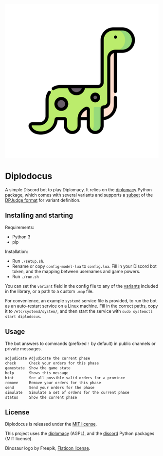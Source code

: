 ![Dino](dinosaur.png)

# Diplodocus

A simple Discord bot to play Diplomacy. It relies on the [diplomacy](https://github.com/diplomacy/diplomacy) Python package, which comes with several variants and supports a [subset](https://github.com/diplomacy/diplomacy/blob/master/diplomacy/README_MAPS.txt) of the [DPJudge format](http://uk.diplom.org/?page=Map) for variant definition.

## Installing and starting

Requirements:

- Python 3
- pip

Installation:

- Run `./setup.sh`.
- Rename or copy `config-model-lua` to `config.lua`. Fill in your Discord bot token, and the mapping between usernames and game powers.
- Run `./run.sh`

You can set the `variant` field in the config file to any of the [variants](https://github.com/diplomacy/diplomacy/tree/master/diplomacy/maps) included in the library, or a path to a custom `.map` file.

For convenience, an example `systemd` service file is provided, to run the bot as an auto-restart service on a Linux machine. Fill in the correct paths, copy it to `/etc/systemd/system/`, and then start the service with `sudo systemctl start diplodocus`.

## Usage

The bot answers to commands (prefixed `!` by default) in public channels or private messages.

```
adjudicate Adjudicate the current phase
check      Check your orders for this phase
gamestate  Show the game state
help       Shows this message
hint       See all possible valid orders for a province
remove     Remove your orders for this phase
send       Send your orders for the phase
simulate   Simulate a set of orders for the current phase
status     Show the current phase
```

## License

Diplodocus is released under the [MIT license](LICENSE).

This project uses the [diplomacy](https://github.com/diplomacy/diplomacy) (AGPL), and the [discord](https://github.com/Rapptz/discord.py) Python packages (MIT license).

Dinosaur logo by Freepik, [Flaticon license](https://www.flaticon.com/free-icon/dinosaur_8013688).
